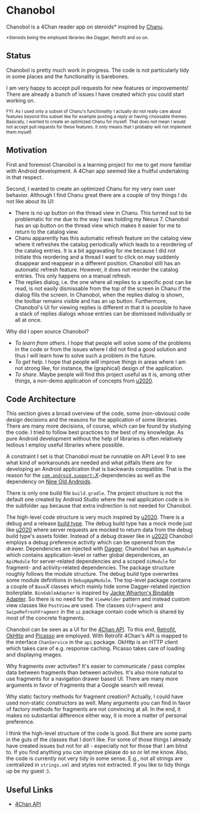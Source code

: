 Chanobol
========

  [Chanu]: https://github.com/grzegorznittner/chanu
  [u2020]: https://github.com/JakeWharton/u2020
  [API]: https://github.com/4chan/4chan-API
  [Build Types]: http://tools.android.com/tech-docs/new-build-system/user-guide#TOC-Build-Types
  [Nine Old Androids]: http://nineoldandroids.com/
  [Dagger]: http://square.github.io/dagger/
  [Bindable Adapter]: https://twitter.com/jakewharton/status/325368867109076993
  [Retrofit]: http://square.github.io/retrofit/
  [OkHttp]: http://square.github.io/okhttp/
  [Picasso]: https://github.com/square/picasso
  [Support]: http://developer.android.com/tools/support-library/index.html

Chanobol is a 4Chan reader app on steroids\* inspired by [Chanu][].

<sup>\*Steroids being the employed libraries like Dagger, Retrofit and so on.</sup>


Status
------

Chanobol is pretty much work in progress. The code is not particularly tidy in
some places and the functionality is barebones.

I am very happy to accept pull requests for new features or improvements! There
are already a bunch of issues I have created which you could start working on.

<sub>FYI: As I used only a subset of Chanu's functionality I actually do not
really care about features beyond this subset like for example posting a reply
or having choosable themes. Basically, I wanted to create an optimized Chanu for
myself. That does not mean I would not accept pull requests for these features.
It only means that I probably will not implement them myself.</sub>


Motivation
----------

First and foremost Chanobol is a learning project for me to get more
familiar with Android development. A 4Chan app seemed like a fruitful
undertaking in that respect.

Second, I wanted to create an optimized Chanu for my very own user behavior.
Although I find Chanu great there are a couple of tiny things I do not like
about its UI:

* There is no up button on the thread view in Chanu. This turned out
  to be problematic for me due to the way I was holding my Nexus 7.
  Chanobol has an up button on the thread view which makes it easier
  for me to return to the catalog view.
* Chanu apparently has this automatic refresh feature on the catalog
  view where it refreshes the catalog periodically which leads to
  a reordering of the catalog entries. It is a bit aggravating for me
  because I did not initiate this reordering and a thread I want to
  click on may suddenly disappear and reappear in a different position.
  Chanobol still has an automatic refresh feature. However, it does not
  reorder the catalog entries. This only happens on a manual refresh.
* The replies dialog, i.e. the one where all replies to a specific post
  can be read, is not easily dismissable from the top of the screen in Chanu if
  the dialog fills the screen. In Chanobol, when the replies dialog is shown,
  the toolbar remains visible and has an up button. Furthermore, Chanobol's UI
  for viewing replies is different in that it is possible to have a stack of
  replies dialogs whose entries can be dismissed individually or all at once.

Why did I open source Chanobol?

* *To learn from others*. I hope that people will solve some
  of the problems in the code or from the issues where I did not find a good solution
  and thus I will learn how to solve such a problem in the future.
* *To get help*. I hope that people will improve things in areas
  where I am not strong like, for instance, the (graphical) design of the
  application.
* *To share*. Maybe people will find this project useful as it
  is, among other things, a non-demo application of concepts from [u2020][].


Code Architecture
-----------------

This section gives a broad overview of the code, some (non-obvious) code design
decisions and the reasons for the application of some libraries. There are many
more decisions, of course, which can be found by studying the code. I tried to
follow best practices to the best of my knowledge. As pure Android development
without the help of libraries is often relatively tedious I employ useful
libraries where possible.

A constraint I set is that Chanobol must be runnable on API Level 9 to see what
kind of workarounds are needed and what pitfalls there are for developing an
Android application that is backwards compatible. That is the reason for the
[`com.android.support:`*X*][Support]-dependencies as well as the dependency on
[Nine Old Androids][].

There is only one build file `build.gradle`. The project structure is not the
default one created by Android Studio where the real application code is in the
subfolder `app` because that extra indirection is not needed for Chanobol.

The high-level code structure is very much inspired by [u2020][]. There is a
debug and a release [build type][Build Types]. The debug build type has a mock
mode just like [u2020][] where server requests are mocked to return data from
the debug build type's assets folder. Instead of a debug drawer like in [u2020][]
Chanobol employs a debug preference activity which can be openend from the drawer.
Dependencies are injected with [Dagger][]. Chanobol has an `AppModule` which contains
application-level or rather global dependenices, an `ApiModule` for server-related
dependencies and a scoped `UiModule` for fragment- and activity-related
dependencies. The package structure roughly follows the module structure. The debug
build type overwrites some module definitions in `DebugAppModule`. The top-level
package contains a couple of `Base`*X* classes which mainly hide some Dagger-related
injection boilerplate. `BindableAdapter` is inspired by [Jacke Wharton's
Bindable Adapter][Bindable Adapter]. So there is no need for the `ViewHolder`
pattern and instead custom view classes like `PostView` are used. The classes
`UiFragment` and `SwipeRefreshFragment` in the `ui` package contain code which
is shared by most of the concrete fragments.

Chanobol can be seen as a UI for the [4Chan API][API]. To this end, [Retrofit][],
[OkHttp][] and [Picasso][] are employed. With Retrofit 4Chan's API is mapped to
the interface `ChanService` in the `api` package. OkHttp is an HTTP client which
takes care of e.g. response caching. Picasso takes care of loading and
displaying images.

Why fragments over activites? It's easier to communicate / pass complex data
between fragments than between activites. It's also more natural to use fragments
for a navigation drawer based UI. There are many more arguments in favor
of fragments that a Google search will reveal.

Why static factory methods for fragment creation? Actually, I could have used
non-static constructors as well. Many arguments you can find in favor of factory
methods for fragments are not convincing at all. In the end, it makes no
substantial difference either way, it is more a matter of personal preference.

I think the high-level structure of the code is good. But there are some parts
in the guts of the classes that I don't like. For some of those things I already
have created issues but not for all - especially not for those that I am blind
to. If you find anything you can improve please do so or let me know. Also, the
code is currently not very tidy in some sense. E.g., not all strings are
centralized in `strings.xml` and styles not extracted. If you like to tidy
things up be my guest :).


Useful Links
------------

* [4Chan API][API]

